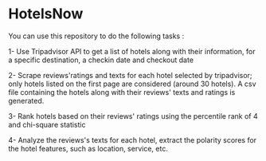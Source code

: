 # HotelsNow

You can use this repository to do the following tasks :

1- Use Tripadvisor API to get a list of hotels along with their information, for a specific destination, a checkin date and checkout date

2- Scrape reviews'ratings and texts for each hotel selected by tripadvisor; only hotels listed on the first page are considered (around 30 hotels). A csv file containing the hotels along with their reviews' texts and ratings is generated.

3- Rank hotels based on their reviews' ratings using the percentile rank of 4 and chi-square statistic

4- Analyze the reviews's texts for each hotel, extract the polarity scores for the hotel features, such as location, service, etc. 

